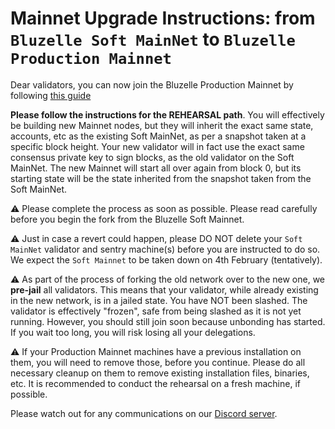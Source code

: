 # Mainnet Upgrade Instructions: from `Bluzelle Soft MainNet` to `Bluzelle Production Mainnet`

Dear validators, you can now join the Bluzelle Production Mainnet by following [this guide](public-validator-+-sentry/buildvalidatorsentry.md)

**Please follow the instructions for the REHEARSAL path**. You will effectively be building new Mainnet nodes, but they will inherit the exact same state, accounts, etc as the existing Soft MainNet, as per a snapshot taken at a specific block height. Your new validator will in fact use the exact same consensus private key to sign blocks, as the old validator on the Soft MainNet. The new Mainnet will start all over again from block 0, but its starting state will be the state inherited from the snapshot taken from the Soft MainNet.

:warning: Please complete the process as soon as possible. Please read carefully before you begin the fork from the Bluzelle Soft Mainnet.

:warning: Just in case a revert could happen, please DO NOT delete your `Soft MainNet` validator and sentry machine(s) before you are instructed to do so. We expect the `Soft Mainnet` to be taken down on 4th February (tentatively).

:warning: As part of the process of forking the old network over to the new one, we **pre-jail** all validators. This means that your validator, while already existing in the new network, is in a jailed state. You have NOT been slashed. The validator is effectively "frozen", safe from being slashed as it is not yet running. However, you should still join soon because unbonding has started. If you wait too long, you will risk losing all your delegations.

:warning: If your Production Mainnet machines have a previous installation on them, you will need to remove those, before you continue. Please do all necessary cleanup on them to remove existing installation files, binaries, etc. It is recommended to conduct the rehearsal on a fresh machine, if possible.

Please watch out for any communications on our [Discord server](https://discord.gg/KRhcKE6qS6).